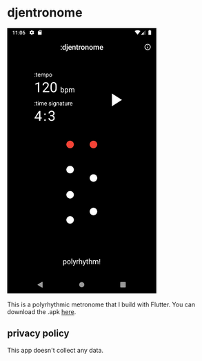 # djentronome

![image](Image/Screenshot.png)   

This is a polyrhythmic metronome that I build with Flutter.
You can download the .apk [here]().  

## privacy policy

This app doesn't collect any data.



